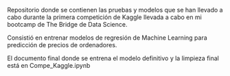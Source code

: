 Repositorio donde se contienen las pruebas y modelos que se han llevado a cabo durante la primera competición de Kaggle llevada a cabo en mi bootcamp de The Bridge de Data Science.

Consistió en entrenar modelos de regresión de Machine Learning para predicción de precios de ordenadores.

El documento final donde se entrena el modelo definitivo y la limpieza final está en Compe_Kaggle.ipynb
